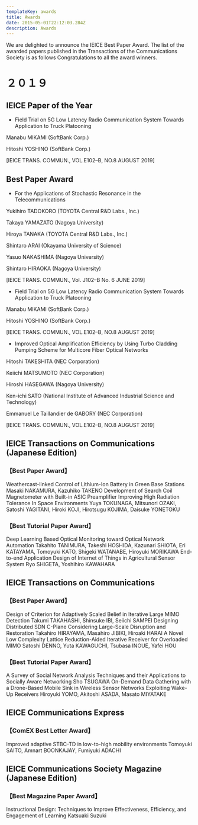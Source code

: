 ```yaml
---
templateKey: awards
title: Awards
date: 2015-05-01T22:12:03.284Z
description: Awards
---
```


We are delighted to announce the IEICE Best Paper Award. The list of the awarded papers published in the Transactions of the Communications Society is as follows Congratulations to all the award winners.

# ２０１９ 
## IEICE Paper of the Year
- Field Trial on 5G Low Latency Radio Communication System Towards Application to Truck Platooning

Manabu MIKAMI (SoftBank Corp.)

Hitoshi YOSHINO (SoftBank Corp.)

[IEICE TRANS. COMMUN., VOL.E102–B, NO.8 AUGUST 2019]

## Best Paper Award

- For the Applications of Stochastic Resonance in the Telecommunications

Yukihiro TADOKORO (TOYOTA Central R&D Labs., Inc.)

Takaya YAMAZATO (Nagoya University)

Hiroya TANAKA (TOYOTA Central R&D Labs., Inc.)

Shintaro ARAI (Okayama University of Science)

Yasuo NAKASHIMA (Nagoya University)

Shintaro HIRAOKA (Nagoya University)

[IEICE TRANS. COMMUN., Vol. J102–B No. 6 JUNE 2019]

- Field Trial on 5G Low Latency Radio Communication System Towards Application to Truck Platooning

Manabu MIKAMI (SoftBank Corp.)

Hitoshi YOSHINO (SoftBank Corp.)

[IEICE TRANS. COMMUN., VOL.E102–B, NO.8 AUGUST 2019]


- Improved Optical Amplification Efficiency by Using Turbo Cladding
Pumping Scheme for Multicore Fiber Optical Networks

Hitoshi TAKESHITA (NEC Corporation)

Keiichi MATSUMOTO (NEC Corporation)

Hiroshi HASEGAWA (Nagoya University)

Ken-ichi SATO (National Institute of Advanced Industrial Science and Technology)

Emmanuel Le Taillandier de GABORY (NEC Corporation)

[IEICE TRANS. COMMUN., VOL.E102–B, NO.8 AUGUST 2019]

## IEICE Transactions on Communications (Japanese Edition)

### 【Best Paper Award】
Weathercast-linked Control of Lithium-Ion Battery in Green Base Stations
Masaki NAKAMURA, Kazuhiko TAKENO
Development of Search Coil Magnetometer with Built-in ASIC Preamplifier Improving High Radiation Tolerance In Space Environments
Yuya TOKUNAGA, Mitsunori OZAKI, Satoshi YAGITANI, Hiroki KOJI, Hirotsugu KOJIMA, Daisuke YONETOKU

### 【Best Tutorial Paper Award】
Deep Learning Based Optical Monitoring toward Optical Network Automation
Takahito TANIMURA, Takeshi HOSHIDA, Kazunari SHIOTA, Eri KATAYAMA, Tomoyuki KATO, Shigeki WATANABE, Hiroyuki MORIKAWA
End-to-end Application Design of Internet of Things in Agricultural Sensor System
Ryo SHIGETA, Yoshihiro KAWAHARA

## IEICE Transactions on Communications

### 【Best Paper Award】
Design of Criterion for Adaptively Scaled Belief in Iterative Large MIMO Detection
Takumi TAKAHASHI, Shinsuke IBI, Seiichi SAMPEI
Designing Distributed SDN C-Plane Considering Large-Scale Disruption and Restoration
Takahiro HIRAYAMA, Masahiro JIBIKI, Hiroaki HARAI
A Novel Low Complexity Lattice Reduction-Aided Iterative Receiver for Overloaded MIMO
Satoshi DENNO, Yuta KAWAGUCHI, Tsubasa INOUE, Yafei HOU

### 【Best Tutorial Paper Award】
A Survey of Social Network Analysis Techniques and their Applications to Socially Aware Networking
Sho TSUGAWA
On-Demand Data Gathering with a Drone-Based Mobile Sink in Wireless Sensor Networks Exploiting Wake-Up Receivers
Hiroyuki YOMO, Akitoshi ASADA, Masato MIYATAKE

## IEICE Communications Express

### 【ComEX Best Letter Award】
Improved adaptive STBC-TD in low-to-high mobility environments
Tomoyuki SAITO, Amnart BOONKAJAY, Fumiyuki ADACHI

## IEICE Communications Society Magazine (Japanese Edition)

### 【Best Magazine Paper Award】
Instructional Design: Techniques to Improve Effectiveness, Efficiency, and Engagement of Learning
Katsuaki Suzuki